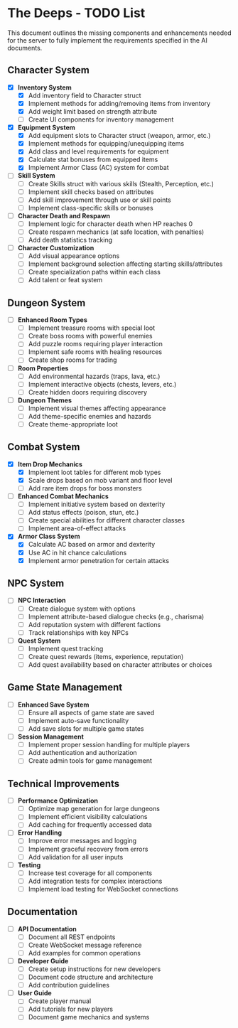 # The Deeps - TODO List

This document outlines the missing components and enhancements needed for the server to fully implement the requirements specified in the AI documents.

## Character System

- [x] **Inventory System**
  - [x] Add inventory field to Character struct
  - [x] Implement methods for adding/removing items from inventory
  - [x] Add weight limit based on strength attribute
  - [ ] Create UI components for inventory management

- [x] **Equipment System**
  - [x] Add equipment slots to Character struct (weapon, armor, etc.)
  - [x] Implement methods for equipping/unequipping items
  - [x] Add class and level requirements for equipment
  - [x] Calculate stat bonuses from equipped items
  - [x] Implement Armor Class (AC) system for combat

- [ ] **Skill System**
  - [ ] Create Skills struct with various skills (Stealth, Perception, etc.)
  - [ ] Implement skill checks based on attributes
  - [ ] Add skill improvement through use or skill points
  - [ ] Implement class-specific skills or bonuses

- [ ] **Character Death and Respawn**
  - [ ] Implement logic for character death when HP reaches 0
  - [ ] Create respawn mechanics (at safe location, with penalties)
  - [ ] Add death statistics tracking

- [ ] **Character Customization**
  - [ ] Add visual appearance options
  - [ ] Implement background selection affecting starting skills/attributes
  - [ ] Create specialization paths within each class
  - [ ] Add talent or feat system

## Dungeon System

- [ ] **Enhanced Room Types**
  - [ ] Implement treasure rooms with special loot
  - [ ] Create boss rooms with powerful enemies
  - [ ] Add puzzle rooms requiring player interaction
  - [ ] Implement safe rooms with healing resources
  - [ ] Create shop rooms for trading

- [ ] **Room Properties**
  - [ ] Add environmental hazards (traps, lava, etc.)
  - [ ] Implement interactive objects (chests, levers, etc.)
  - [ ] Create hidden doors requiring discovery

- [ ] **Dungeon Themes**
  - [ ] Implement visual themes affecting appearance
  - [ ] Add theme-specific enemies and hazards
  - [ ] Create theme-appropriate loot

## Combat System

- [x] **Item Drop Mechanics**
  - [x] Implement loot tables for different mob types
  - [x] Scale drops based on mob variant and floor level
  - [ ] Add rare item drops for boss monsters

- [ ] **Enhanced Combat Mechanics**
  - [ ] Implement initiative system based on dexterity
  - [ ] Add status effects (poison, stun, etc.)
  - [ ] Create special abilities for different character classes
  - [ ] Implement area-of-effect attacks

- [x] **Armor Class System**
  - [x] Calculate AC based on armor and dexterity
  - [x] Use AC in hit chance calculations
  - [x] Implement armor penetration for certain attacks

## NPC System

- [ ] **NPC Interaction**
  - [ ] Create dialogue system with options
  - [ ] Implement attribute-based dialogue checks (e.g., charisma)
  - [ ] Add reputation system with different factions
  - [ ] Track relationships with key NPCs

- [ ] **Quest System**
  - [ ] Implement quest tracking
  - [ ] Create quest rewards (items, experience, reputation)
  - [ ] Add quest availability based on character attributes or choices

## Game State Management

- [ ] **Enhanced Save System**
  - [ ] Ensure all aspects of game state are saved
  - [ ] Implement auto-save functionality
  - [ ] Add save slots for multiple game states

- [ ] **Session Management**
  - [ ] Implement proper session handling for multiple players
  - [ ] Add authentication and authorization
  - [ ] Create admin tools for game management

## Technical Improvements

- [ ] **Performance Optimization**
  - [ ] Optimize map generation for large dungeons
  - [ ] Implement efficient visibility calculations
  - [ ] Add caching for frequently accessed data

- [ ] **Error Handling**
  - [ ] Improve error messages and logging
  - [ ] Implement graceful recovery from errors
  - [ ] Add validation for all user inputs

- [ ] **Testing**
  - [ ] Increase test coverage for all components
  - [ ] Add integration tests for complex interactions
  - [ ] Implement load testing for WebSocket connections

## Documentation

- [ ] **API Documentation**
  - [ ] Document all REST endpoints
  - [ ] Create WebSocket message reference
  - [ ] Add examples for common operations

- [ ] **Developer Guide**
  - [ ] Create setup instructions for new developers
  - [ ] Document code structure and architecture
  - [ ] Add contribution guidelines

- [ ] **User Guide**
  - [ ] Create player manual
  - [ ] Add tutorials for new players
  - [ ] Document game mechanics and systems 